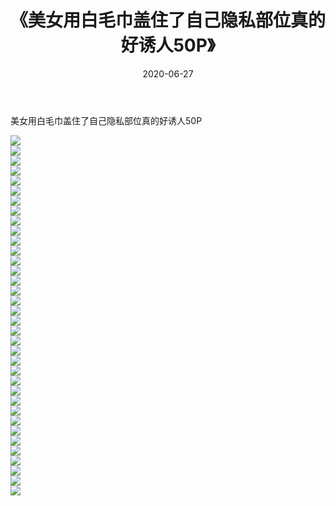 ﻿---
layout: post
title:  《美女用白毛巾盖住了自己隐私部位真的好诱人50P》
date:   2020-06-27
img: http://pic.660000.xyz/1:/性感/2020/美女用白毛巾盖住了自己隐私部位真的好诱人50P/000.jpg
categories: [美女, 清纯, 唯美]
---

美女用白毛巾盖住了自己隐私部位真的好诱人50P

  ![](http://pic.660000.xyz/1:/性感/2020/美女用白毛巾盖住了自己隐私部位真的好诱人50P/001.jpg) <br> ![](http://pic.660000.xyz/1:/性感/2020/美女用白毛巾盖住了自己隐私部位真的好诱人50P/002.jpg) <br> ![](http://pic.660000.xyz/1:/性感/2020/美女用白毛巾盖住了自己隐私部位真的好诱人50P/003.jpg) <br> ![](http://pic.660000.xyz/1:/性感/2020/美女用白毛巾盖住了自己隐私部位真的好诱人50P/004.jpg) <br> ![](http://pic.660000.xyz/1:/性感/2020/美女用白毛巾盖住了自己隐私部位真的好诱人50P/005.jpg) <br> ![](http://pic.660000.xyz/1:/性感/2020/美女用白毛巾盖住了自己隐私部位真的好诱人50P/006.jpg) <br> ![](http://pic.660000.xyz/1:/性感/2020/美女用白毛巾盖住了自己隐私部位真的好诱人50P/007.jpg) <br> ![](http://pic.660000.xyz/1:/性感/2020/美女用白毛巾盖住了自己隐私部位真的好诱人50P/008.jpg) <br> ![](http://pic.660000.xyz/1:/性感/2020/美女用白毛巾盖住了自己隐私部位真的好诱人50P/009.jpg) <br> ![](http://pic.660000.xyz/1:/性感/2020/美女用白毛巾盖住了自己隐私部位真的好诱人50P/010.jpg) <br> ![](http://pic.660000.xyz/1:/性感/2020/美女用白毛巾盖住了自己隐私部位真的好诱人50P/011.jpg) <br> ![](http://pic.660000.xyz/1:/性感/2020/美女用白毛巾盖住了自己隐私部位真的好诱人50P/012.jpg) <br> ![](http://pic.660000.xyz/1:/性感/2020/美女用白毛巾盖住了自己隐私部位真的好诱人50P/013.jpg) <br> ![](http://pic.660000.xyz/1:/性感/2020/美女用白毛巾盖住了自己隐私部位真的好诱人50P/014.jpg) <br> ![](http://pic.660000.xyz/1:/性感/2020/美女用白毛巾盖住了自己隐私部位真的好诱人50P/015.jpg) <br> ![](http://pic.660000.xyz/1:/性感/2020/美女用白毛巾盖住了自己隐私部位真的好诱人50P/016.jpg) <br> ![](http://pic.660000.xyz/1:/性感/2020/美女用白毛巾盖住了自己隐私部位真的好诱人50P/017.jpg) <br> ![](http://pic.660000.xyz/1:/性感/2020/美女用白毛巾盖住了自己隐私部位真的好诱人50P/018.jpg) <br> ![](http://pic.660000.xyz/1:/性感/2020/美女用白毛巾盖住了自己隐私部位真的好诱人50P/019.jpg) <br> ![](http://pic.660000.xyz/1:/性感/2020/美女用白毛巾盖住了自己隐私部位真的好诱人50P/020.jpg) <br> ![](http://pic.660000.xyz/1:/性感/2020/美女用白毛巾盖住了自己隐私部位真的好诱人50P/021.jpg) <br> ![](http://pic.660000.xyz/1:/性感/2020/美女用白毛巾盖住了自己隐私部位真的好诱人50P/022.jpg) <br> ![](http://pic.660000.xyz/1:/性感/2020/美女用白毛巾盖住了自己隐私部位真的好诱人50P/023.jpg) <br> ![](http://pic.660000.xyz/1:/性感/2020/美女用白毛巾盖住了自己隐私部位真的好诱人50P/024.jpg) <br> ![](http://pic.660000.xyz/1:/性感/2020/美女用白毛巾盖住了自己隐私部位真的好诱人50P/025.jpg) <br> ![](http://pic.660000.xyz/1:/性感/2020/美女用白毛巾盖住了自己隐私部位真的好诱人50P/026.jpg) <br> ![](http://pic.660000.xyz/1:/性感/2020/美女用白毛巾盖住了自己隐私部位真的好诱人50P/027.jpg) <br> ![](http://pic.660000.xyz/1:/性感/2020/美女用白毛巾盖住了自己隐私部位真的好诱人50P/028.jpg) <br> ![](http://pic.660000.xyz/1:/性感/2020/美女用白毛巾盖住了自己隐私部位真的好诱人50P/029.jpg) <br> ![](http://pic.660000.xyz/1:/性感/2020/美女用白毛巾盖住了自己隐私部位真的好诱人50P/030.jpg) <br> ![](http://pic.660000.xyz/1:/性感/2020/美女用白毛巾盖住了自己隐私部位真的好诱人50P/031.jpg) <br> ![](http://pic.660000.xyz/1:/性感/2020/美女用白毛巾盖住了自己隐私部位真的好诱人50P/032.jpg) <br> ![](http://pic.660000.xyz/1:/性感/2020/美女用白毛巾盖住了自己隐私部位真的好诱人50P/033.jpg) <br> ![](http://pic.660000.xyz/1:/性感/2020/美女用白毛巾盖住了自己隐私部位真的好诱人50P/034.jpg) <br> ![](http://pic.660000.xyz/1:/性感/2020/美女用白毛巾盖住了自己隐私部位真的好诱人50P/035.jpg) <br> ![](http://pic.660000.xyz/1:/性感/2020/美女用白毛巾盖住了自己隐私部位真的好诱人50P/036.jpg) <br>